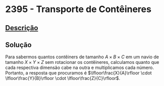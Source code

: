 # 2395 - Transporte de Contêineres

## [Descrição](https://www.beecrowd.com.br/judge/pt/problems/view/2395)

## Solução

Para sabermos quantos contêiners de tamanho $A \times B \times C$ em um navio de tamanho $X \times Y \times Z$ sem rotacionar os contêineres, calculamos quanto que cada respectiva dimensão cabe na outra e multiplicamos cada número. Portanto, a resposta que procuramos é $\lfloor\frac{X}{A}\rfloor \cdot \lfloor\frac{Y}{B}\rfloor \cdot \lfloor\frac{Z}{C}\rfloor$.